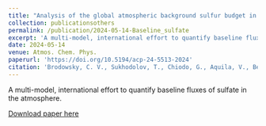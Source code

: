 ```yaml
---
title: "Analysis of the global atmospheric background sulfur budget in a multi-model framework"
collection: publicationsothers
permalink: /publication/2024-05-14-Baseline_sulfate
excerpt: 'A multi-model, international effort to quantify baseline fluxes of sulfate in the atmosphere'
date: 2024-05-14
venue: Atmos. Chem. Phys.
paperurl: 'https://doi.org/10.5194/acp-24-5513-2024'
citation: 'Brodowsky, C. V., Sukhodolov, T., Chiodo, G., Aquila, V., Bekki, S., Dhomse, S. S., Hopfner, M., Laakso, A., Mann, G. W., Niemeier, U., Pitari, G., Quaglia, I., Rozanov, E., Schmidt, A., Sekiya, T., Tilmes, S., Timmreck, C., Vattioni, S., Visioni, D., Yu, P., Zhu, Y., and Peter, T.: Analysis of the global atmospheric background sulfur budget in a multi-model framework, Atmos. Chem. Phys., 24, 5513-5548, https://doi.org/10.5194/acp-24-5513-2024, 2024'
---
```


A multi-model, international effort to quantify baseline fluxes of sulfate in the atmosphere.

[Download paper here](https://doi.org/10.5194/acp-24-5513-2024)

 

